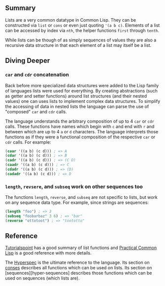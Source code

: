 ## Summary

Lists are a very common datatype in Common Lisp. They can be constructed via `list` or `cons` or even just quoting `'(a b c)`. Elements of a list can be accessed by index via `nth`, the helper functions `first` through `tenth`.

While lists can be though of as simply sequences of values they are also a recursive data structure in that each element of a list may itself be a list.

## Diving Deeper

### `car` and `cdr` concatenation

Back before more specialized data structures were added to the Lisp family of languages lists were used for everything. By creating abstractions (such as getter and setter functions) around list structures (and their nested values) one can uses lists to implement complex data structures. To simplify the accessing of data in nested lists the language can parse the use of "composed" `car` and `cdr` calls.

The language understands the arbitrary composition of up to 4 `car` or `cdr` calls. These functions have names which begin with `c` and end with `r` and between which are up to 4 `a` or `d` characters. The language interprets those functions as if they were a functional composition of the respective `car` or `cdr` calls. For example:

```lisp
(caar '((a b) (c d))) ; => A
(cdar '((a b) (c d))) ; => B
(cadr '((a b) (c d))) ; => (C D)
(caadr '((a b) (c d))) ; => C
(cdadr '((a b) (c d))) ; => (D)
(cadadr '((a b) (c d))) ; => D
```

### `length`, `revsere`, and `subseq` work on other sequences too

The functions `length`, `reverse`, and `subseq` are not specific to lists, but work on any sequence data type. For example, since strings are sequences:

```lisp
(length "foo") ; => 3
(subseq "foobarbaz" 3 6) ; => "bar"
(reverse "ottotoot") ; => "toototto"
```

## Reference

[Tutorialspoint][tutorialspoint] has a good summary of list functions and [Practical Common Lisp][pcl] is a good reference with more details.

The [Hyperspec][hyperspec] is the ultimate reference to the language. Its section on [conses][hyper-conses] describes all functions which can be used on lists. Its section on [sequences][hyper-sequences] describes those functions which can be used on sequences (which lists are).

[hyper-conses]: http://www.lispworks.com/documentation/HyperSpec/Body/14_.htm
[hyper-seqs]: http://www.lispworks.com/documentation/HyperSpec/Body/17_.htm
[hyperspec]: http://www.lispworks.com/documentation/HyperSpec/Front/index.htm
[pcl]: http://www.gigamonkeys.com/book/they-called-it-lisp-for-a-reason-list-processing.html
[tutorialspoint]: https://www.tutorialspoint.com/lisp/lisp_lists.htm
